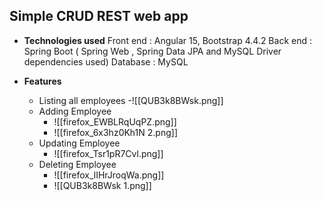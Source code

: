 ## Simple CRUD REST web app

- **Technologies used**
    Front end : Angular 15, Bootstrap 4.4.2
    Back end : Spring Boot ( Spring Web , Spring Data JPA and MySQL Driver dependencies used) 
    Database : MySQL

- **Features**
    - Listing all employees
        -![[QUB3k8BWsk.png]]
     - Adding Employee
         - ![[firefox_EWBLRqUqPZ.png]]
         - ![[firefox_6x3hz0Kh1N 2.png]]
    - Updating Employee
        - ![[firefox_Tsr1pR7Cvl.png]]
    - Deleting Employee
        - ![[firefox_lIHrJroqWa.png]]
        - ![[QUB3k8BWsk 1.png]]


